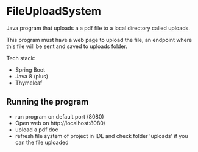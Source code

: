 # FileUploadSystem
 
Java program that uploads a a pdf file to a local directory called uploads.

This program must have a web page to upload the file, an endpoint where this file will be sent and saved to uploads folder.

Tech stack: 

- Spring Boot
- Java 8 (plus)
- Thymeleaf

## Running the program
- run program on default port (8080)
- Open web on http://localhost:8080/
- upload a pdf doc 
- refresh file system of project in IDE and check folder 'uploads' if you can the file uploaded
